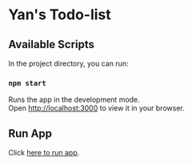 # Yan's Todo-list

## Available Scripts

In the project directory, you can run:

### `npm start`

Runs the app in the development mode.\
Open [http://localhost:3000](http://localhost:3000) to view it in your browser.

## Run App

Click [here to run app](https://capable-conkies-af6bfe.netlify.app/).

